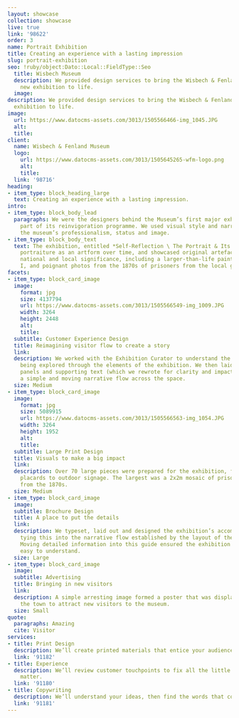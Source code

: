 ```yaml
---
layout: showcase
collection: showcase
live: true
link: '98622'
order: 3
name: Portrait Exhibition
title: Creating an experience with a lasting impression
slug: portrait-exhibition
seo: !ruby/object:Dato::Local::FieldType::Seo
  title: Wisbech Museum
  description: We provided design services to bring the Wisbech & Fenland Museum's
    new exhibition to life.
  image: 
description: We provided design services to bring the Wisbech & Fenland Museum's new
  exhibition to life.
image:
  url: https://www.datocms-assets.com/3013/1505566466-img_1045.JPG
  alt: 
  title: 
client:
  name: Wisbech & Fenland Museum
  logo:
    url: https://www.datocms-assets.com/3013/1505645265-wfm-logo.png
    alt: 
    title: 
  link: '98716'
heading:
- item_type: block_heading_large
  text: Creating an experience with a lasting impression.
intro:
- item_type: block_body_lead
  paragraphs: We were the designers behind the Museum’s first major exhibition as
    part of its reinvigoration programme. We used visual style and narrative to elevate
    the museum’s professionalism, status and image.
- item_type: block_body_text
  text: The exhibition, entitled *Self-Reflection \ The Portrait & Its Uses*, explored
    portraiture as an artform over time, and showcased original artefacts of both
    national and local significance, including a larger-than-life painting of Napoleon
    I, and poignant photos from the 1870s of prisoners from the local gaol.
facets:
- item_type: block_card_image
  image:
    format: jpg
    size: 4137794
    url: https://www.datocms-assets.com/3013/1505566549-img_1009.JPG
    width: 3264
    height: 2448
    alt: 
    title: 
  subtitle: Customer Experience Design
  title: Reimagining visitor flow to create a story
  link: 
  description: We worked with the Exhibition Curator to understand the artistic concepts
    being explored through the elements of the exhibition. We then laid out the artefacts,
    panels and supporting text (which we rewrote for clarity and impact) to create
    a simple and moving narrative flow across the space.
  size: Medium
- item_type: block_card_image
  image:
    format: jpg
    size: 5089915
    url: https://www.datocms-assets.com/3013/1505566563-img_1054.JPG
    width: 3264
    height: 1952
    alt: 
    title: 
  subtitle: Large Print Design
  title: Visuals to make a big impact
  link: 
  description: Over 70 large pieces were prepared for the exhibition, from information
    placards to outdoor signage. The largest was a 2x2m mosaic of prisoner photos
    from the 1870s.
  size: Medium
- item_type: block_card_image
  image: 
  subtitle: Brochure Design
  title: A place to put the details
  link: 
  description: We typeset, laid out and designed the exhibition’s accompanying guide,
    tying this into the narrative flow established by the layout of the space itself.
    Moving detailed information into this guide ensured the exhibition itself was
    easy to understand.
  size: Large
- item_type: block_card_image
  image: 
  subtitle: Advertising
  title: Bringing in new visitors
  link: 
  description: A simple arresting image formed a poster that was displayed across
    the town to attract new visitors to the museum.
  size: Small
quote:
  paragraphs: Amazing
  cite: Visitor
services:
- title: Print Design
  description: We’ll create printed materials that entice your audience to engage.
  link: '91182'
- title: Experience
  description: We’ll review customer touchpoints to fix all the little things that
    matter.
  link: '91180'
- title: Copywriting
  description: We’ll understand your ideas, then find the words that communicate them.
  link: '91181'
---
```


